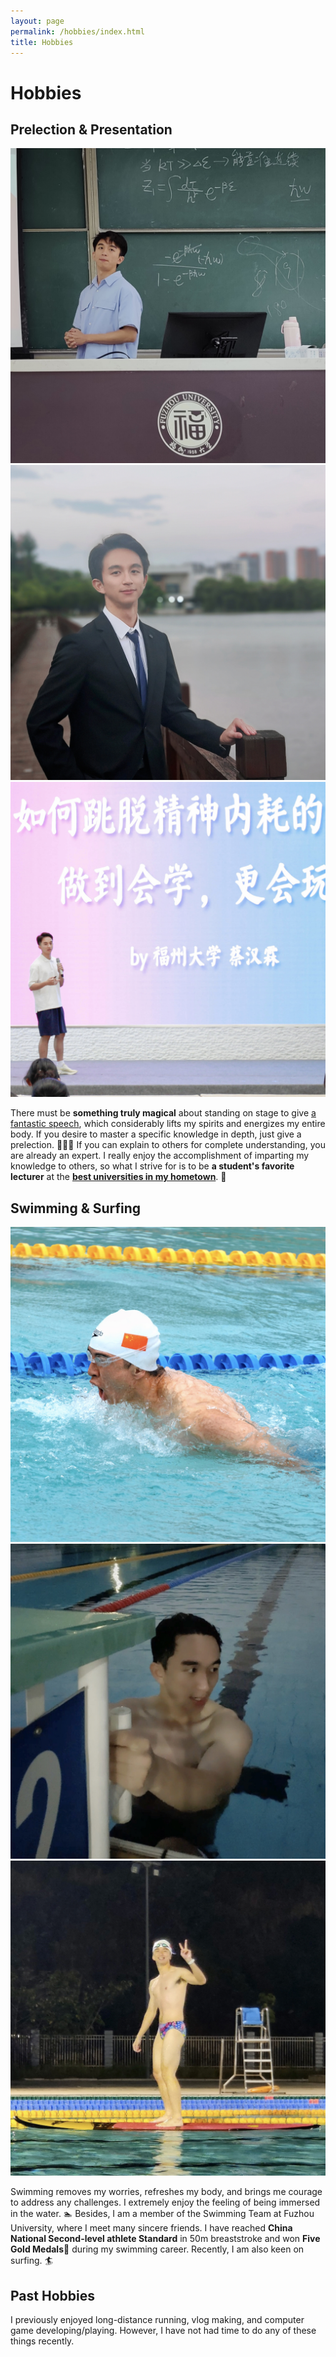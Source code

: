 ```yaml
---
layout: page
permalink: /hobbies/index.html
title: Hobbies
---
```


# Hobbies

## Prelection & Presentation

<div class="third">
<img src="/images/prelection1.JPG">
<img src="/images/speech1.JPG">
<img src="/images/speech3.JPG">
</div>


There must be **something truly magical** about standing on stage to give [a fantastic speech], which considerably lifts my spirits and energizes my entire body. If you desire to master a specific knowledge in depth, just give a prelection. 🧑🏻‍🏫 If you can explain to others for complete understanding, you are already an expert. I really enjoy the accomplishment of imparting my knowledge to others, so what I strive for is to be **a student's favorite lecturer** at the **[best universities in my hometown]**. 🏫

[a fantastic speech]:https://www.bilibili.com/video/BV1pG4y1a7pw/?share_source=copy_web&amp;vd_source=c8936a3bacfd65375f9e88b3bb9a12ba
[best universities in my hometown]:https://en.xmu.edu.cn/

## Swimming & Surfing

<div class="third">
<img src="/images/swimming2.JPG">
<img src="/images/swimming.JPG">
<img src="/images/surfing1.JPG">
</div>



Swimming removes my worries, refreshes my body, and brings me courage to address any challenges. I extremely enjoy the feeling of being immersed in the water. 🏊 Besides, I am a member of the Swimming Team at Fuzhou University, where I meet many sincere friends. I have reached **China National Second-level athlete Standard** in 50m breaststroke and won **Five Gold Medals🏅️** during my swimming career. Recently, I am also keen on surfing. 🏄

## Past Hobbies

I previously enjoyed long-distance running, vlog making, and computer game developing/playing. However, I have not had time to do any of these things recently.
